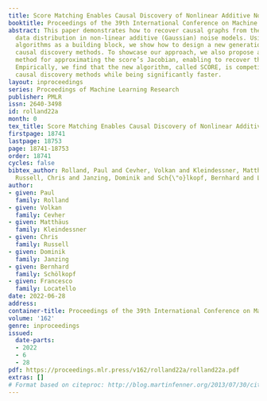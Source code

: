 ```yaml
---
title: Score Matching Enables Causal Discovery of Nonlinear Additive Noise Models
booktitle: Proceedings of the 39th International Conference on Machine Learning
abstract: This paper demonstrates how to recover causal graphs from the score of the
  data distribution in non-linear additive (Gaussian) noise models. Using score matching
  algorithms as a building block, we show how to design a new generation of scalable
  causal discovery methods. To showcase our approach, we also propose a new efficient
  method for approximating the score’s Jacobian, enabling to recover the causal graph.
  Empirically, we find that the new algorithm, called SCORE, is competitive with state-of-the-art
  causal discovery methods while being significantly faster.
layout: inproceedings
series: Proceedings of Machine Learning Research
publisher: PMLR
issn: 2640-3498
id: rolland22a
month: 0
tex_title: Score Matching Enables Causal Discovery of Nonlinear Additive Noise Models
firstpage: 18741
lastpage: 18753
page: 18741-18753
order: 18741
cycles: false
bibtex_author: Rolland, Paul and Cevher, Volkan and Kleindessner, Matth{\"a}us and
  Russell, Chris and Janzing, Dominik and Sch{\"o}lkopf, Bernhard and Locatello, Francesco
author:
- given: Paul
  family: Rolland
- given: Volkan
  family: Cevher
- given: Matthäus
  family: Kleindessner
- given: Chris
  family: Russell
- given: Dominik
  family: Janzing
- given: Bernhard
  family: Schölkopf
- given: Francesco
  family: Locatello
date: 2022-06-28
address:
container-title: Proceedings of the 39th International Conference on Machine Learning
volume: '162'
genre: inproceedings
issued:
  date-parts:
  - 2022
  - 6
  - 28
pdf: https://proceedings.mlr.press/v162/rolland22a/rolland22a.pdf
extras: []
# Format based on citeproc: http://blog.martinfenner.org/2013/07/30/citeproc-yaml-for-bibliographies/
---
```

